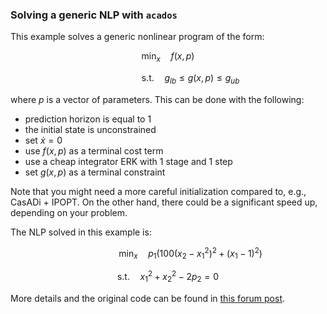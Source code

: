 ### Solving a generic NLP with `acados`

This example solves a generic nonlinear program of the form:
```math
\min_x\quad f(x, p)
```
```math
\hspace{2cm}\text{s.t.}\quad g_{lb} \leq g(x, p) \leq g_{ub}
```
where $p$ is a vector of parameters. This can be done with the following:
- prediction horizon is equal to 1
- the initial state is unconstrained
- set $\dot{x} = 0$
- use $f(x,p)$ as a terminal cost term
- use a cheap integrator ERK with 1 stage and 1 step
- set $g(x,p)$ as a terminal constraint

Note that you might need a more careful initialization compared to, e.g., CasADi + IPOPT. On the other hand, there could be a significant speed up, depending on your problem.

The NLP solved in this example is:
```math
\hspace{2cm}\min_{x}\quad p_1(100(x_2-x_1^2)^2+(x_1-1)^2)
```
```math
\text{s.t.}\quad x_1^2+x_2^2-2p_2=0
```
More details and the original code can be found in [this forum post](https://discourse.acados.org/t/solving-simple-nlp-problem-exploit-blasfeo-performance/271).